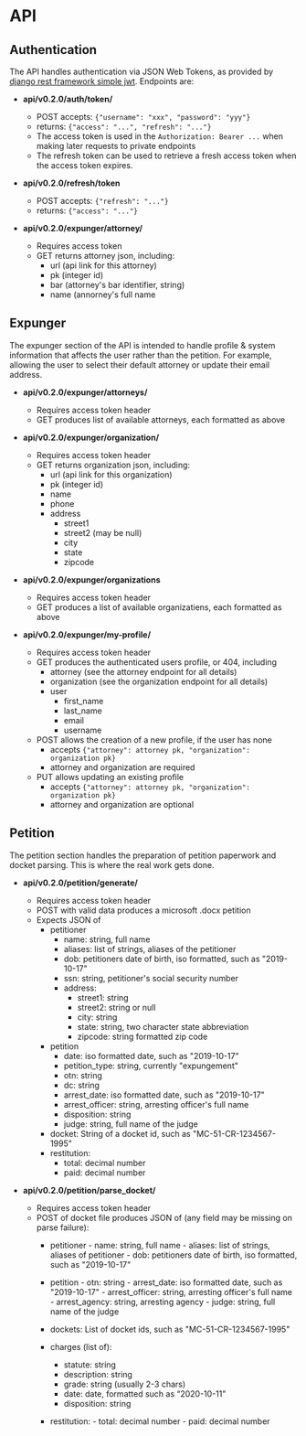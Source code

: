 # API

## Authentication

The API handles authentication via JSON Web Tokens, as provided by [django rest
framework simple
jwt](https://github.com/davesque/django-rest-framework-simplejwt).  Endpoints
are:

- **api/v0.2.0/auth/token/**
    - POST accepts: `{"username": "xxx", "password": "yyy"}`
    - returns: `{"access": "...", "refresh": "..."}`
    - The access token is used in the `Authorization: Bearer ...`
      when making later requests to private endpoints
    - The refresh token can be used to retrieve a fresh access token when the
      access token expires.
- **api/v0.2.0/refresh/token**
    - POST accepts: `{"refresh": "..."}`
    - returns: `{"access": "..."}`

- **api/v0.2.0/expunger/attorney/<pk>**
    - Requires access token
    - GET returns attorney json, including:
        - url (api link for this attorney)
        - pk (integer id)
        - bar (attorney's bar identifier, string)
        - name (annorney's full name

## Expunger

The expunger section of the API is intended to handle profile & system
information that affects the user rather than the petition.  For example,
allowing the user to select their default attorney or update their email
address.

- **api/v0.2.0/expunger/attorneys/**
    - Requires access token header
    - GET produces list of available attorneys, each formatted as above

- **api/v0.2.0/expunger/organization/<pk>**
    - Requires access token header
    - GET returns organization json, including:
        - url (api link for this organization)
        - pk (integer id)
        - name
        - phone
        - address
            - street1
            - street2 (may be null)
            - city
            - state
            - zipcode

- **api/v0.2.0/expunger/organizations**
    - Requires access token header
    - GET produces a list of available organizatiens, each formatted as above

- **api/v0.2.0/expunger/my-profile/**
    - Requires access token header
    - GET produces the authenticated users profile, or 404, including
        - attorney (see the attorney endpoint for all details)
        - organization (see the organization endpoint for all details)
        - user
            - first_name
            - last_name
            - email
            - username
    - POST allows the creation of a new profile, if the user has none
        - accepts `{"attorney": attorney pk, "organization": organization pk}`
        - attorney and organization are required
    - PUT allows updating an existing profile
        - accepts `{"attorney": attorney pk, "organization": organization pk}`
        - attorney and organization are optional

## Petition

The petition section handles the preparation of petition paperwork and docket
parsing. This is where the real work gets done.

- **api/v0.2.0/petition/generate/**
    - Requires access token header
    - POST with valid data produces a microsoft .docx petition
    - Expects JSON of
        - petitioner
            - name: string, full name
            - aliases: list of strings, aliases of the petitioner
            - dob: petitioners date of birth, iso formatted, such as
                   "2019-10-17"
            - ssn: string, petitioner's social security number
            - address:
                - street1: string
                - street2: string or null
                - city: string
                - state: string, two character state abbreviation
                - zipcode: string formatted zip code
        - petition
            - date: iso formatted date, such as "2019-10-17"
            - petition_type: string, currently "expungement"
            - otn: string
            - dc: string
            - arrest_date: iso formatted date, such as "2019-10-17"
            - arrest_officer: string, arresting officer's full name
            - disposition: string
            - judge: string, full name of the judge
        - docket: String of a docket id, such as "MC-51-CR-1234567-1995"
        - restitution:
            - total: decimal number
            - paid: decimal number

- **api/v0.2.0/petition/parse_docket/**
    - Requires access token header
    - POST of docket file produces JSON of (any field may be missing on parse
      failure):
        - petitioner
                - name: string, full name
                - aliases: list of strings, aliases of petitioner
                - dob: petitioners date of birth, iso formatted, such as
                       "2019-10-17"
        - petition
                - otn: string
                - arrest_date: iso formatted date, such as "2019-10-17"
                - arrest_officer: string, arresting officer's full name
                - arrest_agency: string, arresting agency
                - judge: string, full name of the judge
        - dockets: List of docket ids, such as "MC-51-CR-1234567-1995"

        - charges (list of):
            - statute: string
            - description: string
            - grade: string (usually 2-3 chars)
            - date: date, formatted such as “2020-10-11”
            - disposition: string

        - restitution:
                - total: decimal number
                - paid: decimal number
